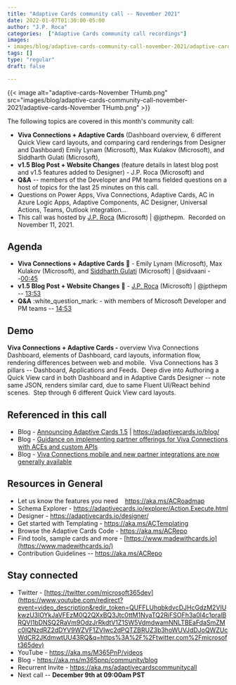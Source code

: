 ```yaml
---
title: "Adaptive Cards community call -- November 2021"
date: 2022-01-07T01:30:00-05:00
author: "J.P. Roca"
categories:  ["Adaptive Cards community call recordings"]
images:
- images/blog/adaptive-cards-community-call-november-2021/adaptive-cards-November THumb.png
tags: []
type: "regular"
draft: false

---
```

{{< image alt="adaptive-cards-November THumb.png" src="images/blog/adaptive-cards-community-call-november-2021/adaptive-cards-November THumb.png" >}}

The following topics are covered in this month's community call:

- **Viva
Connections + Adaptive Cards** (Dashboard overview, 6 different Quick
View card layouts, and comparing card renderings from Designer and
Dashboard) Emily Lynam (Microsoft), Max Kulakov (Microsoft), and
Siddharth Gulati (Microsoft), 
- **v1.5 Blog Post + Website Changes**
(feature details in latest blog post and v1.5 features added to
Designer) - J.P. Roca (Microsoft) and 
- **Q&A** -- members of the
Developer and PM teams fielded questions on a host of topics for the
last 25 minutes on this call.
- Questions on Power Apps, Viva
Connections, Adaptive Cards, AC in Azure Logic Apps, Adaptive
Components, AC Designer, Universal Actions, Teams, Outlook
integration...
- This call was hosted by [J.P.
Roca](http://twitter.com/jpthepm) (Microsoft) \| \@jpthepm.  Recorded on
November 11, 2021.

## Agenda

-   **Viva Connections + Adaptive Cards** :handshake: - Emily Lynam
    (Microsoft), Max Kulakov (Microsoft), and [Siddharth
    Gulati](http://twitter.com/sidvaani) (Microsoft) \| \@sidvaani
    --[00:45](https://youtu.be/_qDFDMUouxE?t=45)
-   **v1.5 Blog Post + Website Changes** :loudspeaker: - [J.P.
    Roca](http://twitter.com/jpthepm) (Microsoft) \| \@jpthepm --
    [13:53](https://youtu.be/_qDFDMUouxE?t=833)
-   **Q&A** :white_question_mark: - with members of Microsoft Developer
    and PM teams -- [14:53](https://youtu.be/_qDFDMUouxE?t=873)

## Demo

**Viva Connections + Adaptive Cards -** overview Viva Connections
Dashboard, elements of Dashboard, card layouts, information flow,
rendering differences between web and mobile.  Viva Connections has 3
pillars -- Dashboard, Applications and Feeds.  Deep dive into Authoring
a Quick View card in both Dashboard and in Adaptive Cards Designer --
note same JSON, renders similar card, due to same Fluent UI/React behind
scenes.  Step through 6 different Quick View card layouts. 

## Referenced in this call

-   Blog - [Announcing Adaptive Cards
    1.5](https://adaptivecards.io/blog/2021/Announcing-1.5/) \|
    <https://adaptivecards.io/blog/>
-   Blog - [Guidance on implementing partner offerings for Viva
    Connections with ACEs and custom
    APIs](https://devblogs.microsoft.com/microsoft365dev/guidance-on-implementing-partner-offerings-for-viva-connections-with-aces-and-custom-apis/) 
-   Blog - [Viva Connections mobile and new partner integrations are now
    generally
    available](https://techcommunity.microsoft.com/t5/microsoft-viva-blog/viva-connections-mobile-and-new-partner-integrations-are-now/ba-p/2932217) 

## Resources in General

-   Let us know the features you need    <https://aka.ms/ACRoadmap>
-   Schema Explorer
    - <https://adaptivecards.io/explorer/Action.Execute.html>
-   Designer - <https://adaptivecards.io/designer/> 
-   Get started with Templating - <https://aka.ms/ACTemplating>
-   Browse the Adaptive Cards Code - <https://aka.ms/ACRepo>
-   Find tools, sample cards and more
    - [https://www.madewithcards.io](https://www.madewithcards.io/)
-   Contribution Guidelines -- <https://aka.ms/ACRepo> 

## Stay connected

-   Twitter
    - [https://twitter.com/microsoft365dev](https://www.youtube.com/redirect?event=video_description&redir_token=QUFFLUhqbkdvcDJHcGdzM2VIUkwzU3lOYkJaVFEzM0Q2QXxBQ3Jtc0ttM1NyaTQ2RjFSOFh3a0l4c1pralBRQVI1bDNSQ2RaVm9OdzJrRkdtV1Z1SW5VdmdwamNNLTBEaFdaSmZMc0lQNzdRZ2dDYV9WZVF1ZVIwc2dPQTZBRUZ3b3hoWUVJdDJoQWZUcWdCR2JKdmwtUU43RQ&q=https%3A%2F%2Ftwitter.com%2Fmicrosoft365dev)​
-   YouTube - <https://aka.ms/M365PnP/videos>​
-   Blog - <https://aka.ms/m365pnp/community/blog>
-   Recurrent Invite - <https://aka.ms/adaptivecardscommunitycall>
-   Next call -- **December 9th at 09:00am PST**